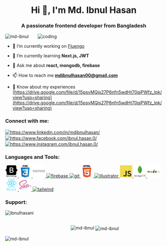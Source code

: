<h1 align="center">Hi 👋, I'm Md. Ibnul Hasan</h1>
<h3 align="center">A passionate frontend developer from Bangladesh</h3>
<img align="right" alt="coding" width="400" src="https://cdn.dribbble.com/users/2131993/screenshots/4948736/thoughtworks-gif_dribbble.gif">

<p align="left"> <img src="https://komarev.com/ghpvc/?username=md-ibnul&label=Profile%20views&color=0e75b6&style=flat" alt="md-ibnul" /> </p>

- 🔭 I’m currently working on [Fluengo](https://github.com/Md-Ibnul/Fluengo-client)

- 🌱 I’m currently learning **Next.js, JWT**

- 💬 Ask me about **react, mongodb, firebase**

- 📫 How to reach me **mdibnulhasan00@gmail.com**

- 📄 Know about my experiences [https://drive.google.com/file/d/15psvMQjs27P6nfn5wdHt70qjPWfz_lpk/view?usp=sharing](https://drive.google.com/file/d/15psvMQjs27P6nfn5wdHt70qjPWfz_lpk/view?usp=sharing)

<h3 align="left">Connect with me:</h3>
<p align="left">
<a href="https://linkedin.com/in/https://www.linkedin.com/in/mdibnulhasan/" target="blank"><img align="center" src="https://raw.githubusercontent.com/rahuldkjain/github-profile-readme-generator/master/src/images/icons/Social/linked-in-alt.svg" alt="https://www.linkedin.com/in/mdibnulhasan/" height="30" width="40" /></a>
<a href="https://fb.com/https://www.facebook.com/ibnul.hasan.0/" target="blank"><img align="center" src="https://raw.githubusercontent.com/rahuldkjain/github-profile-readme-generator/master/src/images/icons/Social/facebook.svg" alt="https://www.facebook.com/ibnul.hasan.0/" height="30" width="40" /></a>
<a href="https://instagram.com/https://www.instagram.com/ibnul.hasan.0/" target="blank"><img align="center" src="https://raw.githubusercontent.com/rahuldkjain/github-profile-readme-generator/master/src/images/icons/Social/instagram.svg" alt="https://www.instagram.com/ibnul.hasan.0/" height="30" width="40" /></a>
</p>

<h3 align="left">Languages and Tools:</h3>
<p align="left"> <a href="https://getbootstrap.com" target="_blank" rel="noreferrer"> <img src="https://raw.githubusercontent.com/devicons/devicon/master/icons/bootstrap/bootstrap-plain-wordmark.svg" alt="bootstrap" width="40" height="40"/> </a> <a href="https://www.w3schools.com/css/" target="_blank" rel="noreferrer"> <img src="https://raw.githubusercontent.com/devicons/devicon/master/icons/css3/css3-original-wordmark.svg" alt="css3" width="40" height="40"/> </a> <a href="https://expressjs.com" target="_blank" rel="noreferrer"> <img src="https://raw.githubusercontent.com/devicons/devicon/master/icons/express/express-original-wordmark.svg" alt="express" width="40" height="40"/> </a> <a href="https://firebase.google.com/" target="_blank" rel="noreferrer"> <img src="https://www.vectorlogo.zone/logos/firebase/firebase-icon.svg" alt="firebase" width="40" height="40"/> </a> <a href="https://git-scm.com/" target="_blank" rel="noreferrer"> <img src="https://www.vectorlogo.zone/logos/git-scm/git-scm-icon.svg" alt="git" width="40" height="40"/> </a> <a href="https://www.w3.org/html/" target="_blank" rel="noreferrer"> <img src="https://raw.githubusercontent.com/devicons/devicon/master/icons/html5/html5-original-wordmark.svg" alt="html5" width="40" height="40"/> </a> <a href="https://www.adobe.com/in/products/illustrator.html" target="_blank" rel="noreferrer"> <img src="https://www.vectorlogo.zone/logos/adobe_illustrator/adobe_illustrator-icon.svg" alt="illustrator" width="40" height="40"/> </a> <a href="https://developer.mozilla.org/en-US/docs/Web/JavaScript" target="_blank" rel="noreferrer"> <img src="https://raw.githubusercontent.com/devicons/devicon/master/icons/javascript/javascript-original.svg" alt="javascript" width="40" height="40"/> </a> <a href="https://www.mongodb.com/" target="_blank" rel="noreferrer"> <img src="https://raw.githubusercontent.com/devicons/devicon/master/icons/mongodb/mongodb-original-wordmark.svg" alt="mongodb" width="40" height="40"/> </a> <a href="https://nodejs.org" target="_blank" rel="noreferrer"> <img src="https://raw.githubusercontent.com/devicons/devicon/master/icons/nodejs/nodejs-original-wordmark.svg" alt="nodejs" width="40" height="40"/> </a> <a href="https://reactjs.org/" target="_blank" rel="noreferrer"> <img src="https://raw.githubusercontent.com/devicons/devicon/master/icons/react/react-original-wordmark.svg" alt="react" width="40" height="40"/> </a> <a href="https://sass-lang.com" target="_blank" rel="noreferrer"> <img src="https://raw.githubusercontent.com/devicons/devicon/master/icons/sass/sass-original.svg" alt="sass" width="40" height="40"/> </a> <a href="https://tailwindcss.com/" target="_blank" rel="noreferrer"> <img src="https://www.vectorlogo.zone/logos/tailwindcss/tailwindcss-icon.svg" alt="tailwind" width="40" height="40"/> </a> </p>

<h3 align="left">Support:</h3>
<p><a href="https://www.buymeacoffee.com/ibnulhasani"> <img align="left" src="https://cdn.buymeacoffee.com/buttons/v2/default-yellow.png" height="50" width="210" alt="ibnulhasani" /></a></p><br><br>

<p><img align="left" src="https://github-readme-stats.vercel.app/api/top-langs?username=md-ibnul&show_icons=true&locale=en&layout=compact" alt="md-ibnul" /></p>

<p>&nbsp;<img align="center" src="https://github-readme-stats.vercel.app/api?username=md-ibnul&show_icons=true&locale=en" alt="md-ibnul" /></p>

<p><img align="center" src="https://github-readme-streak-stats.herokuapp.com/?user=md-ibnul&" alt="md-ibnul" /></p>
